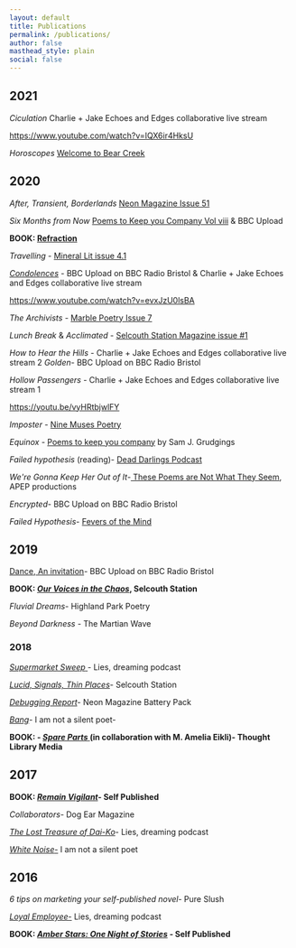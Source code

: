 ```yaml
---
layout: default
title: Publications
permalink: /publications/
author: false
masthead_style: plain
social: false
---
```

## 2021

*Ciculation* Charlie + Jake Echoes and Edges collaborative live stream

https://www.youtube.com/watch?v=IQX6ir4HksU

*Horoscopes* [Welcome to Bear Creek](https://www.welcometobearcreek.com/horoscopes)

## 2020
*After, Transient, Borderlands* [Neon Magazine Issue 51](https://www.neonmagazine.co.uk/neon-literary-magazine-issue-51/)

*Six Months from Now* [Poems to Keep you Company Vol viii](https://www.samjgrudgings.co.uk/poems-to-keep-you-company) & BBC Upload

**BOOK: [Refraction](https://davidralphlewis.bigcartel.com/product/refraction)**

*Travelling* - [Mineral Lit issue 4.1](https://www.minerallitmag.com/travelling.html#/)

<em>[Condolences](/condolences/)</em> - BBC Upload on BBC Radio Bristol & Charlie + Jake Echoes and Edges collaborative live stream

https://www.youtube.com/watch?v=evxJzU0lsBA

*The Archivists* - [Marble Poetry Issue 7](http://marblepoetry.com/product/issue-7/)

*Lunch Break* & *Acclimated* - [Selcouth Station Magazine issue #1](https://www.selcouthstation.com/product-page/selcouth-magazine-1)

*How to Hear the Hills* - Charlie + Jake Echoes and Edges collaborative live stream 2
<em>Golden</em>- BBC Upload on BBC Radio Bristol

*Hollow Passengers* - Charlie + Jake Echoes and Edges collaborative live stream 1

https://youtu.be/vyHRtbjwlFY

*Imposter* - [Nine Muses Poetry](https://ninemusespoetry.com/2020/05/14/one-poem-by-david-ralph-lewis/)

*Equinox* - [Poems to keep you company](https://www.samjgrudgings.co.uk/poems-to-keep-you-company) by Sam J. Grudgings

*Failed hypothesis* (reading)- [Dead Darlings Podcast](https://soundcloud.com/deaddarlingspod/episode-9-open-mic-special)

<em>We're Gonna Keep Her Out of It-</em><a href="https://www.apeppublications.com/product/these-poems-are-not-what-they-seem/"> These Poems are Not What They Seem</a>, APEP productions

<em>Encrypted</em>- BBC Upload on BBC Radio Bristol

*Failed Hypothesis*- [Fevers of the Mind](https://feversofthemind.wordpress.com/2020/01/20/failed-hypothesis-c-david-ralph-lewis/)

<h2>2019</h2>

<a href="https://davidralphlewis.co.uk/napowrimo-day-27/">Dance</a>,<a href="https://davidralphlewis.co.uk/napowrimo-2019-day-28/"> An invitation</a>- BBC Upload on BBC Radio Bristol

**BOOK: <a href="/ourvoicesinthechaos/"><em>Our Voices in the Chaos</em></a>, Selcouth Station**

<em>Fluvial Dreams-</em> Highland Park Poetry

<em>Beyond Darkness</em> - The Martian Wave

### 2018

<a href="https://poetryasfuck.wordpress.com/2018/08/29/lies-dreaming-16-supermarket-sweep/"><em>Supermarket Sweep</em> </a>- Lies, dreaming podcast

<a href="https://www.selcouthstation.com/single-post/2018/05/14/David-Ralph-Lewis-Three-Blackout-Poems?platform=hootsuite"><em>Lucid, Signals, Thin Places</em></a>- Selcouth Station

<em><a href="https://www.neonbooks.org.uk/portfolio/battery-pack-three/">Debugging Report</a>-</em> Neon Magazine Battery Pack

<a href="https://iamnotasilentpoet.wordpress.com/2018/04/14/bang-by-david-ralph-lewis/"><em>Bang</em></a>- I am not a silent poet-<em>
</em>

**BOOK: - <a href="/spareparts/"><em>Spare Parts</em> </a>(in collaboration with M. Amelia Eikli)- Thought Library Media**

<h2>2017</h2>

**BOOK: <em>[Remain Vigilant](/remainvigilant/)- </em>Self Published**

<em>Collaborators</em>- Dog Ear Magazine

<a href="https://poetryasfuck.wordpress.com/2017/07/31/11-treasure/"><em>The Lost Treasure of Dai-Ko</em></a>- Lies, dreaming podcast<em>
</em>

<a href="https://iamnotasilentpoet.wordpress.com/2017/05/24/white-noise-by-david-ralph-lewis/"><em>White Noise</em>-</a> I am not a silent poet

<h2>2016</h2>

<em>6 tips on marketing your self-published novel</em>- Pure Slush<em>
</em>

<a href="https://poetryasfuck.wordpress.com/2016/11/30/lies-dreaming-7-the-language-of-business/"><em>Loyal Employee</em>-</a> Lies, dreaming podcast

**BOOK: <em>[Amber Stars: One Night of Stories](/amberstars/) - </em>Self Published**
